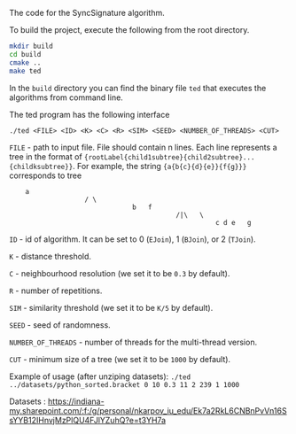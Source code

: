 The code for the SyncSignature algorithm. 

To build the project, execute the following from the root directory.
```bash
mkdir build
cd build
cmake ..
make ted
```
In the ``build`` directory you can find the binary file ``ted`` that executes the algorithms from command line.

The ted program has the following interface

```./ted <FILE> <ID> <K> <C> <R> <SIM> <SEED> <NUMBER_OF_THREADS> <CUT>```

``FILE`` - path to input file. File should contain n lines. Each line represents a tree in the format of ``{rootLabel{child1subtree}{child2subtree}...{childksubtree}}``. For example, the string ``{a{b{c}{d}{e}}{f{g}}}`` corresponds to tree 

        a 
				       / \ 
							       b   f   
										      /|\   \    
													    c d e   g 


``ID`` - id of algorithm. It can be set to 0 (``EJoin``), 1 (``BJoin``), or 2 (``TJoin``).

``K`` - distance threshold.

``C`` - neighbourhood resolution (we set it to be ``0.3`` by default).

``R`` - number of repetitions.

``SIM`` - similarity threshold (we set it to be ``K/5`` by default).

``SEED`` - seed of randomness.

``NUMBER_OF_THREADS`` - number of threads for the multi-thread version.

``CUT`` - minimum size of a tree (we set it to be ``1000`` by default).

Example of usage (after unziping datasets):
```./ted ../datasets/python_sorted.bracket 0 10 0.3 11 2 239 1 1000```

Datasets : https://indiana-my.sharepoint.com/:f:/g/personal/nkarpov_iu_edu/Ek7a2RkL6CNBnPvVn16SsYYB12IHnvjMzPlQU4FJlYZuhQ?e=t3YH7a
